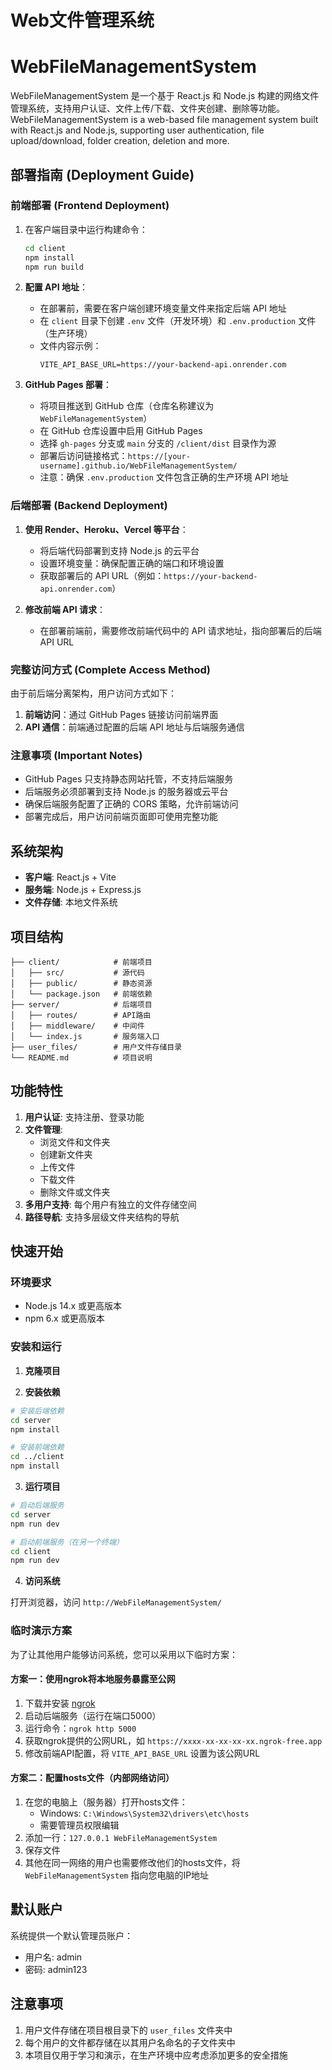 # Web文件管理系统
# WebFileManagementSystem

WebFileManagementSystem 是一个基于 React.js 和 Node.js 构建的网络文件管理系统，支持用户认证、文件上传/下载、文件夹创建、删除等功能。
WebFileManagementSystem is a web-based file management system built with React.js and Node.js, supporting user authentication, file upload/download, folder creation, deletion and more.


## 部署指南 (Deployment Guide)

### 前端部署 (Frontend Deployment)
1. 在客户端目录中运行构建命令：
   ```bash
   cd client
   npm install
   npm run build
   ```

2. **配置 API 地址**：
   - 在部署前，需要在客户端创建环境变量文件来指定后端 API 地址
   - 在 `client` 目录下创建 `.env` 文件（开发环境）和 `.env.production` 文件（生产环境）
   - 文件内容示例：
     ```
     VITE_API_BASE_URL=https://your-backend-api.onrender.com
     ```

3. **GitHub Pages 部署**：
   - 将项目推送到 GitHub 仓库（仓库名称建议为 `WebFileManagementSystem`）
   - 在 GitHub 仓库设置中启用 GitHub Pages
   - 选择 `gh-pages` 分支或 `main` 分支的 `/client/dist` 目录作为源
   - 部署后访问链接格式：`https://[your-username].github.io/WebFileManagementSystem/`
   - 注意：确保 `.env.production` 文件包含正确的生产环境 API 地址

### 后端部署 (Backend Deployment)
1. **使用 Render、Heroku、Vercel 等平台**：
   - 将后端代码部署到支持 Node.js 的云平台
   - 设置环境变量：确保配置正确的端口和环境设置
   - 获取部署后的 API URL（例如：`https://your-backend-api.onrender.com`）

2. **修改前端 API 请求**：
   - 在部署前端前，需要修改前端代码中的 API 请求地址，指向部署后的后端 API URL

### 完整访问方式 (Complete Access Method)
由于前后端分离架构，用户访问方式如下：

1. **前端访问**：通过 GitHub Pages 链接访问前端界面
2. **API 通信**：前端通过配置的后端 API 地址与后端服务通信

### 注意事项 (Important Notes)
- GitHub Pages 只支持静态网站托管，不支持后端服务
- 后端服务必须部署到支持 Node.js 的服务器或云平台
- 确保后端服务配置了正确的 CORS 策略，允许前端访问
- 部署完成后，用户访问前端页面即可使用完整功能


## 系统架构

- **客户端**: React.js + Vite
- **服务端**: Node.js + Express.js
- **文件存储**: 本地文件系统

## 项目结构

```
├── client/            # 前端项目
│   ├── src/           # 源代码
│   ├── public/        # 静态资源
│   └── package.json   # 前端依赖
├── server/            # 后端项目
│   ├── routes/        # API路由
│   ├── middleware/    # 中间件
│   └── index.js       # 服务端入口
├── user_files/        # 用户文件存储目录
└── README.md          # 项目说明
```

## 功能特性

1. **用户认证**: 支持注册、登录功能
2. **文件管理**: 
   - 浏览文件和文件夹
   - 创建新文件夹
   - 上传文件
   - 下载文件
   - 删除文件或文件夹
3. **多用户支持**: 每个用户有独立的文件存储空间
4. **路径导航**: 支持多层级文件夹结构的导航

## 快速开始

### 环境要求

- Node.js 14.x 或更高版本
- npm 6.x 或更高版本

### 安装和运行

1. **克隆项目**

2. **安装依赖**

```bash
# 安装后端依赖
cd server
npm install

# 安装前端依赖
cd ../client
npm install
```

3. **运行项目**

```bash
# 启动后端服务
cd server
npm run dev

# 启动前端服务（在另一个终端）
cd client
npm run dev
```

4. **访问系统**

打开浏览器，访问 `http://WebFileManagementSystem/`

### 临时演示方案

为了让其他用户能够访问系统，您可以采用以下临时方案：

#### 方案一：使用ngrok将本地服务暴露至公网
1. 下载并安装 [ngrok](https://ngrok.com/)
2. 启动后端服务（运行在端口5000）
3. 运行命令：`ngrok http 5000`
4. 获取ngrok提供的公网URL，如 `https://xxxx-xx-xx-xx-xx.ngrok-free.app`
5. 修改前端API配置，将 `VITE_API_BASE_URL` 设置为该公网URL

#### 方案二：配置hosts文件（内部网络访问）
1. 在您的电脑上（服务器）打开hosts文件：
   - Windows: `C:\Windows\System32\drivers\etc\hosts`
   - 需要管理员权限编辑
2. 添加一行：`127.0.0.1 WebFileManagementSystem`
3. 保存文件
4. 其他在同一网络的用户也需要修改他们的hosts文件，将 `WebFileManagementSystem` 指向您电脑的IP地址

## 默认账户

系统提供一个默认管理员账户：
- 用户名: admin
- 密码: admin123

## 注意事项

1. 用户文件存储在项目根目录下的 `user_files` 文件夹中
2. 每个用户的文件都存储在以其用户名命名的子文件夹中
3. 本项目仅用于学习和演示，在生产环境中应考虑添加更多的安全措施